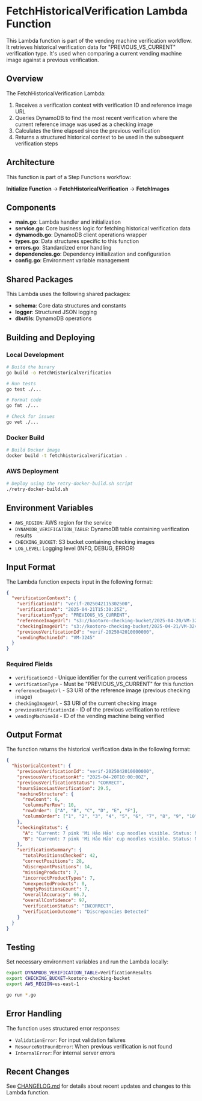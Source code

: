 # FetchHistoricalVerification Lambda Function

This Lambda function is part of the vending machine verification workflow. It retrieves historical verification data for "PREVIOUS_VS_CURRENT" verification type. It's used when comparing a current vending machine image against a previous verification.

## Overview

The FetchHistoricalVerification Lambda:
1. Receives a verification context with verification ID and reference image URL
2. Queries DynamoDB to find the most recent verification where the current reference image was used as a checking image
3. Calculates the time elapsed since the previous verification
4. Returns a structured historical context to be used in the subsequent verification steps

## Architecture

This function is part of a Step Functions workflow:

**Initialize Function** → **FetchHistoricalVerification** → **FetchImages**

## Components

- **main.go**: Lambda handler and initialization
- **service.go**: Core business logic for fetching historical verification data
- **dynamodb.go**: DynamoDB client operations wrapper
- **types.go**: Data structures specific to this function
- **errors.go**: Standardized error handling
- **dependencies.go**: Dependency initialization and configuration
- **config.go**: Environment variable management

## Shared Packages

This Lambda uses the following shared packages:
- **schema**: Core data structures and constants
- **logger**: Structured JSON logging
- **dbutils**: DynamoDB operations

## Building and Deploying

### Local Development

```bash
# Build the binary
go build -o FetchHistoricalVerification

# Run tests
go test ./...

# Format code
go fmt ./...

# Check for issues
go vet ./...
```

### Docker Build

```bash
# Build Docker image
docker build -t fetchhistoricalverification .
```

### AWS Deployment

```bash
# Deploy using the retry-docker-build.sh script
./retry-docker-build.sh
```

## Environment Variables

- `AWS_REGION`: AWS region for the service
- `DYNAMODB_VERIFICATION_TABLE`: DynamoDB table containing verification results
- `CHECKING_BUCKET`: S3 bucket containing checking images
- `LOG_LEVEL`: Logging level (INFO, DEBUG, ERROR)

## Input Format

The Lambda function expects input in the following format:

```json
{
  "verificationContext": {
    "verificationId": "verif-2025042115302500",
    "verificationAt": "2025-04-21T15:30:25Z",
    "verificationType": "PREVIOUS_VS_CURRENT",
    "referenceImageUrl": "s3://kootoro-checking-bucket/2025-04-20/VM-3245/check_10-00-00.jpg",
    "checkingImageUrl": "s3://kootoro-checking-bucket/2025-04-21/VM-3245/check_15-30-25.jpg",
    "previousVerificationId": "verif-2025042010000000",
    "vendingMachineId": "VM-3245"
  }
}
```

### Required Fields

- `verificationId` - Unique identifier for the current verification process
- `verificationType` - Must be "PREVIOUS_VS_CURRENT" for this function
- `referenceImageUrl` - S3 URI of the reference image (previous checking image)
- `checkingImageUrl` - S3 URI of the current checking image
- `previousVerificationId` - ID of the previous verification to retrieve
- `vendingMachineId` - ID of the vending machine being verified

## Output Format

The function returns the historical verification data in the following format:

```json
{
  "historicalContext": {
    "previousVerificationId": "verif-2025042010000000",
    "previousVerificationAt": "2025-04-20T10:00:00Z",
    "previousVerificationStatus": "CORRECT",
    "hoursSinceLastVerification": 29.5,
    "machineStructure": {
      "rowCount": 6,
      "columnsPerRow": 10,
      "rowOrder": ["A", "B", "C", "D", "E", "F"],
      "columnOrder": ["1", "2", "3", "4", "5", "6", "7", "8", "9", "10"]
    },
    "checkingStatus": {
      "A": "Current: 7 pink 'Mi Hảo Hảo' cup noodles visible. Status: No Change.",
      "B": "Current: 7 pink 'Mi Hảo Hảo' cup noodles visible. Status: No Change."
    },
    "verificationSummary": {
      "totalPositionsChecked": 42,
      "correctPositions": 28,
      "discrepantPositions": 14,
      "missingProducts": 7,
      "incorrectProductTypes": 7,
      "unexpectedProducts": 0,
      "emptyPositionsCount": 7,
      "overallAccuracy": 66.7,
      "overallConfidence": 97,
      "verificationStatus": "INCORRECT",
      "verificationOutcome": "Discrepancies Detected"
    }
  }
}
```

## Testing

Set necessary environment variables and run the Lambda locally:

```bash
export DYNAMODB_VERIFICATION_TABLE=VerificationResults
export CHECKING_BUCKET=kootoro-checking-bucket
export AWS_REGION=us-east-1

go run *.go
```

## Error Handling

The function uses structured error responses:
- `ValidationError`: For input validation failures
- `ResourceNotFoundError`: When previous verification is not found
- `InternalError`: For internal server errors

## Recent Changes

See [CHANGELOG.md](./CHANGELOG.md) for details about recent updates and changes to this Lambda function.